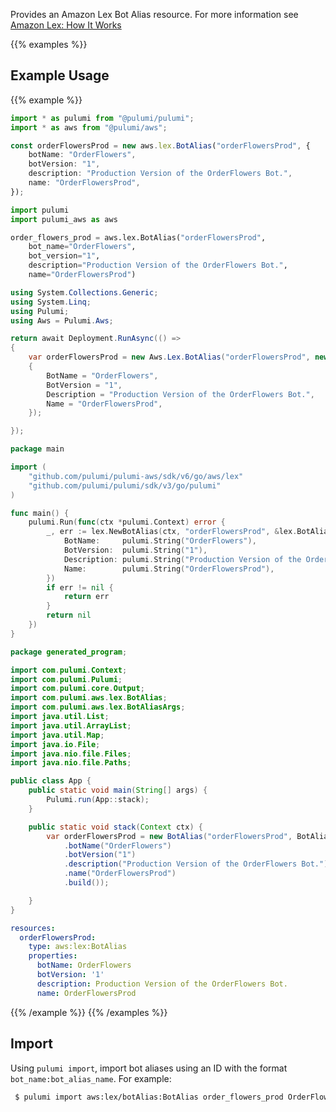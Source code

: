 Provides an Amazon Lex Bot Alias resource. For more information see
[Amazon Lex: How It Works](https://docs.aws.amazon.com/lex/latest/dg/how-it-works.html)

{{% examples %}}
## Example Usage
{{% example %}}

```typescript
import * as pulumi from "@pulumi/pulumi";
import * as aws from "@pulumi/aws";

const orderFlowersProd = new aws.lex.BotAlias("orderFlowersProd", {
    botName: "OrderFlowers",
    botVersion: "1",
    description: "Production Version of the OrderFlowers Bot.",
    name: "OrderFlowersProd",
});
```
```python
import pulumi
import pulumi_aws as aws

order_flowers_prod = aws.lex.BotAlias("orderFlowersProd",
    bot_name="OrderFlowers",
    bot_version="1",
    description="Production Version of the OrderFlowers Bot.",
    name="OrderFlowersProd")
```
```csharp
using System.Collections.Generic;
using System.Linq;
using Pulumi;
using Aws = Pulumi.Aws;

return await Deployment.RunAsync(() => 
{
    var orderFlowersProd = new Aws.Lex.BotAlias("orderFlowersProd", new()
    {
        BotName = "OrderFlowers",
        BotVersion = "1",
        Description = "Production Version of the OrderFlowers Bot.",
        Name = "OrderFlowersProd",
    });

});
```
```go
package main

import (
	"github.com/pulumi/pulumi-aws/sdk/v6/go/aws/lex"
	"github.com/pulumi/pulumi/sdk/v3/go/pulumi"
)

func main() {
	pulumi.Run(func(ctx *pulumi.Context) error {
		_, err := lex.NewBotAlias(ctx, "orderFlowersProd", &lex.BotAliasArgs{
			BotName:     pulumi.String("OrderFlowers"),
			BotVersion:  pulumi.String("1"),
			Description: pulumi.String("Production Version of the OrderFlowers Bot."),
			Name:        pulumi.String("OrderFlowersProd"),
		})
		if err != nil {
			return err
		}
		return nil
	})
}
```
```java
package generated_program;

import com.pulumi.Context;
import com.pulumi.Pulumi;
import com.pulumi.core.Output;
import com.pulumi.aws.lex.BotAlias;
import com.pulumi.aws.lex.BotAliasArgs;
import java.util.List;
import java.util.ArrayList;
import java.util.Map;
import java.io.File;
import java.nio.file.Files;
import java.nio.file.Paths;

public class App {
    public static void main(String[] args) {
        Pulumi.run(App::stack);
    }

    public static void stack(Context ctx) {
        var orderFlowersProd = new BotAlias("orderFlowersProd", BotAliasArgs.builder()        
            .botName("OrderFlowers")
            .botVersion("1")
            .description("Production Version of the OrderFlowers Bot.")
            .name("OrderFlowersProd")
            .build());

    }
}
```
```yaml
resources:
  orderFlowersProd:
    type: aws:lex:BotAlias
    properties:
      botName: OrderFlowers
      botVersion: '1'
      description: Production Version of the OrderFlowers Bot.
      name: OrderFlowersProd
```
{{% /example %}}
{{% /examples %}}

## Import

Using `pulumi import`, import bot aliases using an ID with the format `bot_name:bot_alias_name`. For example:

```sh
 $ pulumi import aws:lex/botAlias:BotAlias order_flowers_prod OrderFlowers:OrderFlowersProd
```
 